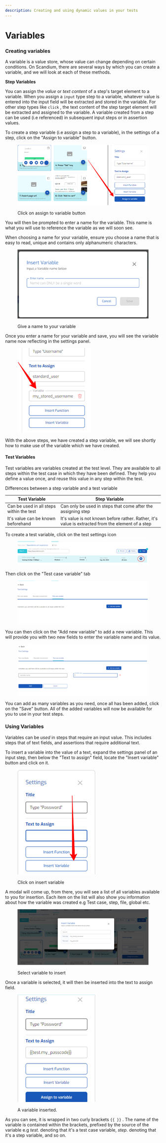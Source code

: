 ```yaml
---
description: Creating and using dynamic values in your tests
---
```


# Variables

### Creating variables

A variable is a value store, whose value can change depending on certain conditions. On Scandium, there are several ways by which you can create a variable, and we will look at each of these methods.

**Step Variables**

You can assign the _value_ or _text content_ of a step's target element to a variable. When you assign a `input` type step to a variable, whatever value is entered into the input field will be extracted and stored in the variable. For other step types like `click` , the text content of the step target element will be extracted and assigned to the variable. A variable created from a step can be used (i.e referenced) in subsequent input steps or in assertion values.

To create a step variable (i.e assign a step to a variable), in the settings of a step, click on the "Assign to variable" button.

<figure><img src=".gitbook/assets/image (14) (1).png" alt=""><figcaption><p>Click on assign to variable button</p></figcaption></figure>

You will then be prompted to enter a name for the variable. This name is what you will use to reference the variable as we will soon see.

When choosing a name for your variable, ensure you choose a name that is easy to read, unique and contains only alphanumeric characters.

<figure><img src=".gitbook/assets/image (15) (1).png" alt=""><figcaption><p>Give a name to your variable</p></figcaption></figure>

Once you enter a name for your variable and save, you will see the variable name now reflecting in the settings panel.

<figure><img src=".gitbook/assets/image (17) (1).png" alt=""><figcaption></figcaption></figure>

With the above steps, we have created a step variable, we will see shortly how to make use of the variable which we have created.

#### Test Variables

Test variables are variables created at the test level. They are available to all steps within the test case in which they have been defined. They help you define a value once, and reuse this value in any step within the test.

Differences between a step variable and a test variable

| Test Variable                            | Step Variable                                                                                     |
| ---------------------------------------- | ------------------------------------------------------------------------------------------------- |
| Can be used in all steps within the test | Can only be used in steps that come after the assigning step                                      |
| It's value can be known beforehand       | It's value is not known before rather. Rather, it's value is extracted from the element of a step |

To create a test variable, click on the test settings icon

<figure><img src=".gitbook/assets/image (18) (1).png" alt=""><figcaption></figcaption></figure>

Then click on the "Test case variable" tab

<figure><img src=".gitbook/assets/image (19) (1).png" alt=""><figcaption></figcaption></figure>

You can then click on the "Add new variable" to add a new variable. This will provide you with two new fields to enter the variable name and its value.

<figure><img src=".gitbook/assets/image (21).png" alt=""><figcaption></figcaption></figure>

You can add as many variables as you need, once all has been added, click on the "Save" button. All of the added variables will now be available for you to use in your test steps.



### Using Variables

Variables can be _used_ in steps that require an input value. This includes steps that of text fields, and assertions that require additional text.

To insert a variable into the value of a text, expand the settings panel of an input step, then below the "Text to assign" field, locate the "Insert variable" button and click on it.

<figure><img src=".gitbook/assets/image (23).png" alt=""><figcaption><p>Click on insert variable</p></figcaption></figure>

A modal will come up, from there, you will see a list of all variables available to you for insertion. Each item on the list will also show you information about how the variable was created e.g Test case, step, file, global etc.

<figure><img src=".gitbook/assets/image (24).png" alt=""><figcaption><p>Select variable to insert</p></figcaption></figure>

Once a variable is selected, it will then be inserted into the text to assign field.

<figure><img src=".gitbook/assets/image (25).png" alt=""><figcaption><p>A variable inserted.</p></figcaption></figure>

As you can see, it is wrapped in two curly brackets `{{ }}` . The name of the variable is contained within the brackets, prefixed by the source of the variable e.g _test._ denoting that it's a test case variable, _step._ denoting that it's a step variable, and so on.
